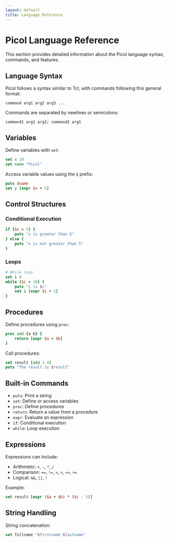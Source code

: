 ```yaml
---
layout: default
title: Language Reference
---
```


# Picol Language Reference

This section provides detailed information about the Picol language syntax, commands, and features.

## Language Syntax

Picol follows a syntax similar to Tcl, with commands following this general format:

```
command arg1 arg2 arg3 ...
```

Commands are separated by newlines or semicolons:

```
command1 arg1 arg2; command2 arg1
```

## Variables

Define variables with `set`:

```tcl
set x 10
set name "Picol"
```

Access variable values using the `$` prefix:

```tcl
puts $name
set y [expr $x + 5]
```

## Control Structures

### Conditional Execution

```tcl
if {$x > 5} {
    puts "x is greater than 5"
} else {
    puts "x is not greater than 5"
}
```

### Loops

```tcl
# While loop
set i 0
while {$i < 10} {
    puts "i is $i"
    set i [expr $i + 1]
}
```

## Procedures

Define procedures using `proc`:

```tcl
proc add {a b} {
    return [expr $a + $b]
}
```

Call procedures:

```tcl
set result [add 3 4]
puts "The result is $result"
```

## Built-in Commands

- `puts`: Print a string
- `set`: Define or access variables
- `proc`: Define procedures
- `return`: Return a value from a procedure
- `expr`: Evaluate an expression
- `if`: Conditional execution
- `while`: Loop execution

## Expressions

Expressions can include:

- Arithmetic: `+`, `-`, `*`, `/`
- Comparison: `==`, `!=`, `<`, `>`, `<=`, `>=`
- Logical: `&&`, `||`, `!`

Example:

```tcl
set result [expr ($a + $b) * ($c - 5)]
```

## String Handling

String concatenation:

```tcl
set fullname "$firstname $lastname"
```
